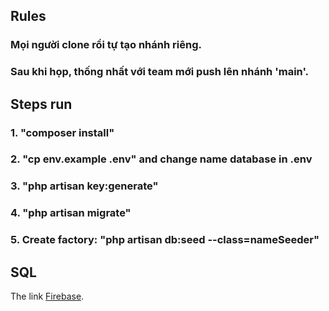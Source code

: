 ## Rules

### Mọi người clone rồi tự tạo nhánh riêng.
### Sau khi họp, thống nhất với team mới push lên nhánh 'main'.

## Steps run 

### 1. "composer install"
### 2. "cp env.example .env" and change name database in .env
### 3. "php artisan key:generate"
### 4. "php artisan migrate"
### 5. Create factory: "php artisan db:seed --class=nameSeeder"

## SQL

The link [Firebase](https://console.firebase.google.com/project/phone-images-c317e/storage/phone-images-c317e.appspot.com/files).
